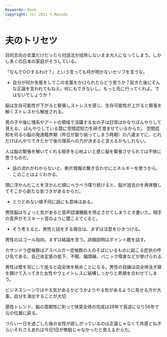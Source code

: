 ```yaml
---
Keywords: Book 
Copyright: (C) 2021 T.Masuda
---
```


# 夫のトリセツ

目的志向の言葉だけだったら対話法が成熟しないまま大人になってしまう。しかし多くの日本の家庭がそうしている。

「なんで○○するわけ？」という言っても埒が明かないセリフを言うな。

* 自分が何か失態をしてこの言葉をかけられたらどう思うか？起きた後にそんな正論を言われてもねえ。何にもできないし。もっと先に行ってくれよ。ではないでしょうか？

脳は生存可能性が下がると緊張しストレスを感じ、生存可能性が上がると緊張を解くストレスから解放される。

男の子や後に理系やアートの領域で活躍する女の子は日常はかなりぼんやりして見える。
ぼんやりしている間に空間認知力を研ぎ澄ませているからだ。
空間認知を司る小脳の発達臨界期（昨日が取り揃ってしまう時期）の八歳までに、どれだけぼんやりできたかで後の理系への力が決まると言えるかもしれない。

人は脳の緊張を解いてくれる相手を心地よいと感じ脳を緊張させられては不快に思うものだ。

* 話の流れがわからないと、断片情報の繋ぎ合わせにエネルギーを使うから、このことはよくわかる。

頭に浮かんだことを浮かんだ順にベラベラ喋り続けると、脳が過去のを再体験してそこから新たな気づきがあるからだ。

* とりとめない順不同に話にも意味はある。

男性脳はちょっと気があると音声認識機能を停止させてしまうとき書いた。相手の音声がモスキート音のように聞こえてくると。

* そう考えると、男性と話をする場合は、まずは注意をひきつける。

男性のはゴール指向。まずは結論を言う。詳細説明はポイント数を話す。

カサンドラ症候群はアスペルガー症候群の人のそばにいるものに起こる症状の呼び名である。自己肯定感の低下、不眠、偏頭痛、パニック障害などが挙げられる

男性は壁を背にして座ると店全体を眺めことになる。男性の目線は店全体泳ぎ扉を開けて入ってきた女性やウェイトレスに結構しっかりと昇順を合わせてしまう。

ビジネスシーンではやる気があるかどうかよりやる気があるように見せる方が大事。自分を演出することが大切

感性トレンド、脳の周期性に則って体臭全体の完成は28年で真逆になり56年で元の位置に戻る。

つらい一日を過ごした後の女性が欲しがっているのは正論じゃなくて共感とねぎらいそれさえあれば今日1日が無駄じゃなかったと思えるからだ。
